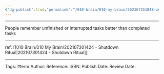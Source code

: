 ```yaml
---
{"dg-publish":true,"permalink":"/010-brain/010-my-brain/202107251848-zeigarnik-effect/","created":"2021-07-30T14:34:30.000-04:00","updated":"2025-03-21T17:20:57.000-04:00"}
---
```


---

People remember unfinished or interrupted tasks better than completed tasks

---

ref: [[010 Brain/010 My Brain/202107301424 - Shutdown Ritual\|202107301424 - Shutdown Ritual]]

---

Tags: #term
Author:
Reference: 
ISBN:
Publish Date:
Review Date: